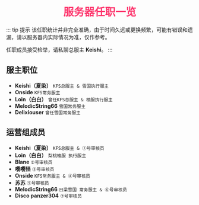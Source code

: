 # <div align="center"><font color=#FD366D>服务器任职一览</font></div>
::: tip 提示
该任职统计并非完全准确，由于时间久远或更换频繁，可能有错误和遗漏，请以服务器内实际情况为准，仅作参考。

任职成员接受检举，请私聊总服主 **Keishi**。
:::
## 服主职位
* **Keishi（夏染）** `KFS总服主 & 雪国执行服主`
* **Onside** `KFS常务服主`
* **Loin（白白）** `曾任KFS总服主 & 柚服执行服主`
* **MelodicString66** `雪国常务服主`
* **Delixiouser** `曾任雪国常务服主`

## 运营组成员
* **Keishi（夏染）** `KFS总服主 & ①号审核员` 
* **Loin（白白）** `梨桃柚服 执行服主` 
* **Blane** `②号审核员` 
* **嘤嘤怪** `③号审核员` 
* **Onside** `KFS常务服主 & ④号审核员` 
* **苏苏** `⑤号审核员` 
* **MelodicString66** `日梁雪国 常务服主 & ⑥号审核员` 
* **Disco panzer304** `⑦号审核员` 

